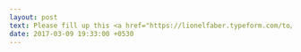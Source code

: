 ```yaml
---
layout: post
text: Please fill up this <a href="https://lionelfaber.typeform.com/to/Le7PKh">student details form</a> as soon as possible.<br><br><a>CYCLE TEST - Mar 16th - Compiler Design</a><br>For Questions, <a href="https://drive.google.com/file/d/0B4SySGihN1G2VWRLSDF3bkp1djg/view?usp=sharing">click here!</a>
date: 2017-03-09 19:33:00 +0530
---
```

